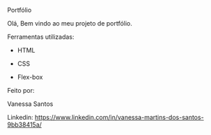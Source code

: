 Portfólio

Olá, Bem vindo ao meu projeto de portfólio.

Ferramentas utilizadas:

* HTML

* CSS

* Flex-box

Feito por:

Vanessa Santos

Linkedin: https://www.linkedin.com/in/vanessa-martins-dos-santos-9bb38415a/
